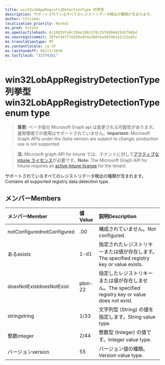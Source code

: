 ```yaml
---
title: win32LobAppRegistryDetectionType 列挙型
description: サポートされているすべてのレジストリデータ検出の種類が含まれます。
author: tfitzmac
localization_priority: Normal
ms.prod: Intune
ms.openlocfilehash: 6c19d2dfa0c19be1d61178c25fdd04615d2f9dbd
ms.sourcegitcommit: 20fef447f7e658a454a3887ea49746142c22e45c
ms.translationtype: MT
ms.contentlocale: ja-JP
ms.lasthandoff: 04/11/2019
ms.locfileid: "31774261"
---
```

# <a name="win32lobappregistrydetectiontype-enum-type"></a><span data-ttu-id="d34f6-103">win32LobAppRegistryDetectionType 列挙型</span><span class="sxs-lookup"><span data-stu-id="d34f6-103">win32LobAppRegistryDetectionType enum type</span></span>

> <span data-ttu-id="d34f6-104">**重要:** ベータ版の Microsoft Graph api は変更される可能性があります。運用環境での使用はサポートされていません。</span><span class="sxs-lookup"><span data-stu-id="d34f6-104">**Important:** Microsoft Graph APIs under the /beta version are subject to change; production use is not supported.</span></span>

> <span data-ttu-id="d34f6-105">**注:** Microsoft graph API for Intune では、テナントに対して[アクティブな intune ライセンス](https://go.microsoft.com/fwlink/?linkid=839381)が必要です。</span><span class="sxs-lookup"><span data-stu-id="d34f6-105">**Note:** The Microsoft Graph API for Intune requires an [active Intune license](https://go.microsoft.com/fwlink/?linkid=839381) for the tenant.</span></span>

<span data-ttu-id="d34f6-106">サポートされているすべてのレジストリデータ検出の種類が含まれます。</span><span class="sxs-lookup"><span data-stu-id="d34f6-106">Contains all supported registry data detection type.</span></span>

## <a name="members"></a><span data-ttu-id="d34f6-107">メンバー</span><span class="sxs-lookup"><span data-stu-id="d34f6-107">Members</span></span>
|<span data-ttu-id="d34f6-108">メンバー</span><span class="sxs-lookup"><span data-stu-id="d34f6-108">Member</span></span>|<span data-ttu-id="d34f6-109">値</span><span class="sxs-lookup"><span data-stu-id="d34f6-109">Value</span></span>|<span data-ttu-id="d34f6-110">説明</span><span class="sxs-lookup"><span data-stu-id="d34f6-110">Description</span></span>|
|:---|:---|:---|
|<span data-ttu-id="d34f6-111">notConfigured</span><span class="sxs-lookup"><span data-stu-id="d34f6-111">notConfigured</span></span>|<span data-ttu-id="d34f6-112">.0</span><span class="sxs-lookup"><span data-stu-id="d34f6-112">0</span></span>|<span data-ttu-id="d34f6-113">構成されていません。</span><span class="sxs-lookup"><span data-stu-id="d34f6-113">Not configured.</span></span>|
|<span data-ttu-id="d34f6-114">ある</span><span class="sxs-lookup"><span data-stu-id="d34f6-114">exists</span></span>|<span data-ttu-id="d34f6-115">1-d</span><span class="sxs-lookup"><span data-stu-id="d34f6-115">1</span></span>|<span data-ttu-id="d34f6-116">指定されたレジストリキーまたは値が存在します。</span><span class="sxs-lookup"><span data-stu-id="d34f6-116">The specified registry key or value exists.</span></span>|
|<span data-ttu-id="d34f6-117">doesNotExist</span><span class="sxs-lookup"><span data-stu-id="d34f6-117">doesNotExist</span></span>|<span data-ttu-id="d34f6-118">pbm-2</span><span class="sxs-lookup"><span data-stu-id="d34f6-118">2</span></span>|<span data-ttu-id="d34f6-119">指定したレジストリキーまたは値が存在しません。</span><span class="sxs-lookup"><span data-stu-id="d34f6-119">The specified registry key or value does not exist.</span></span>|
|<span data-ttu-id="d34f6-120">string</span><span class="sxs-lookup"><span data-stu-id="d34f6-120">string</span></span>|<span data-ttu-id="d34f6-121">1/3</span><span class="sxs-lookup"><span data-stu-id="d34f6-121">3</span></span>|<span data-ttu-id="d34f6-122">文字列型 (String) の値を指定します。</span><span class="sxs-lookup"><span data-stu-id="d34f6-122">String value type.</span></span>|
|<span data-ttu-id="d34f6-123">整数</span><span class="sxs-lookup"><span data-stu-id="d34f6-123">integer</span></span>|<span data-ttu-id="d34f6-124">2/4</span><span class="sxs-lookup"><span data-stu-id="d34f6-124">4</span></span>|<span data-ttu-id="d34f6-125">整数型 (Integer) の値です。</span><span class="sxs-lookup"><span data-stu-id="d34f6-125">Integer value type.</span></span>|
|<span data-ttu-id="d34f6-126">バージョン</span><span class="sxs-lookup"><span data-stu-id="d34f6-126">version</span></span>|<span data-ttu-id="d34f6-127">5</span><span class="sxs-lookup"><span data-stu-id="d34f6-127">5</span></span>|<span data-ttu-id="d34f6-128">バージョン値の種類。</span><span class="sxs-lookup"><span data-stu-id="d34f6-128">Version value type.</span></span>|





